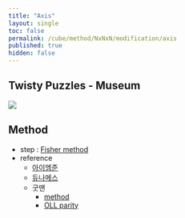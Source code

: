 ```yaml
---
title: "Axis"
layout: single
toc: false
permalink: /cube/method/NxNxN/modification/axis
published: true
hidden: false
---
```


<head>
  <base target="_blank">
</head>



## Twisty Puzzles - Museum

<a href="https://twistypuzzles.com/app/museum/museum_showitem.php?pkey=1598">
  <img src="https://twistypuzzles.com/museum/large/01598-03.jpg">
</a>



## Method

- step : [Fisher method](/cube/method/NxNxN/modification/fisher)
- reference
  - [아이엠준](https://youtu.be/fFtSgap-zeo)
  - [듀나메스](https://youtu.be/8KjHoNOGWLE)
  - 굿맨
    - [method](https://youtu.be/UiMSYt-SRs8)
    - [OLL parity](https://youtu.be/EaX0xLmwDzM)
